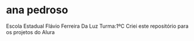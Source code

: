 # ana pedroso
Escola Estadual Flávio Ferreira Da Luz 
Turma:1ºC
Criei este repositório para os projetos do Alura
